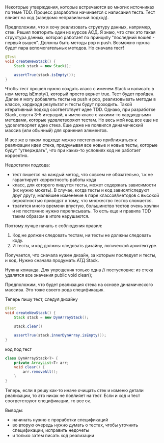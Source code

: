 Некоторые утверждения, которые встречаются во многих источниках по теме TDD.
Процесс разработки начинается с написания теста. Тест влияет на код (заведомо неправильный подход).

Предположим, что я хочу реализовать структуру данных, например, стек. Решил повторить один из курсов АСД.
Я знаю, что стек это такая структура данных, которая работает по принципу "последний вошёл - первый вышел". Должны быть методы pop и push.
Возможно нужна будет пара вспомогательных методов. Но сначала тест!

```java
@Test
void createNewStack() {
    Stack stack = new Stack();

    assertTrue(stack.isEmpty());
}
```
Чтобы тест прошел нужно создать класс с именем Stack и написать в нем метод isEmpty(), который просто вернет true. Тест будет пройден.
Далее я могу добавлять тесты на push и pop, реализовывать методы в классе, хардкодя результат и тесты будут проходить.
Такой итеративный подход соответствует идее TDD. Однако, при разработке Stack, спустя 3-5 итераций,
я имею класс с какими-то хардкодными методами, которые удовлетворяют тестам. Но весь мой код все еще не удовлетворяет идее стека. Еще даже не появился динамический массив (или обычный) для хранения элементов.

И все же в таком подходе можно постепенно приближаться к реализации идеи стека, придумывая все новые и новые тесты, которые будут "утверждать", что при каких-то условиях код не работает корректно.

Недостатки подхода:
- тест пишется на каждый метод, что совсем не обязательно, т.к не гарантирует корректность работы кода
- класс, для которого пишутся тесты, может содержать зависимости (их нужно мокать). В случае, когда тесты и код зависят/следуют друг другу, малейшее изменение в паре классов/методов с высокой вероятностью приводят к тому, что множество тестов сломается. 
- тратится много времени впустую, большинство тестов очень хрупки и их постоянно нужно переписывать. То есть еще и правила TDD таким образом в итоге нарушаются.

Поэтому лучше начать с соблюдения правил:
1. Код не должен следовать тестам, ни тесты не должны следовать коду.
2. И тесты, и код должны следовать дизайну, логической архитектуре.

Получается, что сначала нужен дизайн, за которым последует и тесты, и код.
Нужно сначала продумать АТД Stack.

Нужна команда. Для упрощения только одна
// постусловие: из стека удалятся все значения
public void clear();

Предположим, что будет реализация стека на основе динамического массива. Это тоже своего рода спецификация.

Теперь пишу тест, следуя дизайну
```java
@Test
void createNewStack() {
    Stack stack = new DynArrayStack();

    stack.clear()

    assertTrue(stack.innerDynArray.isEmpty());
}
```

код под тест
```java
class DynArrayStack<T> {
    private ArrayList<T> arr;
    void clear() {
        arr.removeAll();
    }
}
```

Теперь, если я решу как-то иначе очищать стек и изменю детали реализации, то это никак не повлияет на тест. Если и код и тест соответствуют спецификации, то все ок.

Выводы:
- начинать нужно с проработки спецификаций
- во вторую очередь нужно думать о тестах, чтобы уточнить спецификации, исправить недочеты
- и только затем писать код реализации
